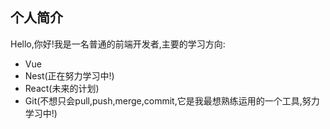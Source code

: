 <!--
 * @Author: BINGWU
 * @Date: 2024-05-07 10:28:49
 * @LastEditors: BINGWU HuJiaCheng2003@163.com
 * @LastEditTime: 2024-05-08 01:03:17
 * @FilePath: \bing-wu-doc\doc\info\info.md
 * @Describe: 
 * @Mark: ૮(˶ᵔ ᵕ ᵔ˶)ა
-->
## 个人简介

Hello,你好!我是一名普通的前端开发者,主要的学习方向:

- Vue
- Nest(正在努力学习中!)
- React(未来的计划)
- Git(不想只会pull,push,merge,commit,它是我最想熟练运用的一个工具,努力学习中!)

